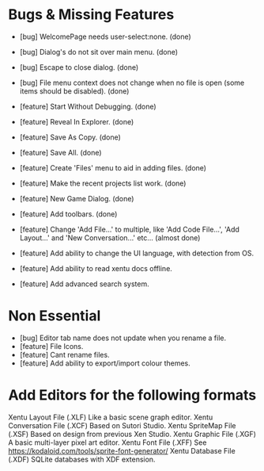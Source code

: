 # Bugs & Missing Features

- [bug] WelcomePage needs user-select:none. (done)
- [bug] Dialog's do not sit over main menu. (done)
- [bug] Escape to close dialog. (done)
- [bug] File menu context does not change when no file is open (some items should be disabled). (done)
- [feature] Start Without Debugging. (done)
- [feature] Reveal In Explorer. (done)
- [feature] Save As Copy. (done)
- [feature] Save All. (done)
- [feature] Create 'Files' menu to aid in adding files. (done)
- [feature] Make the recent projects list work. (done)
- [feature] New Game Dialog. (done)
- [feature] Add toolbars. (done)
- [feature] Change 'Add File...' to multiple, like 'Add Code File...', 'Add Layout...' and 'New Conversation...' etc... (almost done)

- [feature] Add ability to change the UI language, with detection from OS.
- [feature] Add ability to read xentu docs offline.
- [feature] Add advanced search system.

# Non Essential

- [bug] Editor tab name does not update when you rename a file.
- [feature] File Icons.
- [feature] Cant rename files.
- [feature] Add ability to export/import colour themes.

# Add Editors for the following formats

Xentu Layout File				(.XLF) 	Like a basic scene graph editor.
Xentu Conversation File 	(.XCF)	Based on Sutori Studio.
Xentu SpriteMap File			(.XSF) 	Based on design from previous Xen Studio.
Xentu Graphic File			(.XGF)	A basic multi-layer pixel art editor.
Xentu Font File				(.XFF)	See https://kodaloid.com/tools/sprite-font-generator/
Xentu Database File			(.XDF)	SQLite databases with XDF extension.